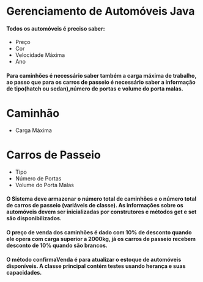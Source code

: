 # Gerenciamento de Automóveis Java
#### Todos os automóveis é preciso saber:
* Preço
* Cor
* Velocidade Máxima
* Ano

#### Para caminhões é necessário saber também a carga máxima de trabalho, ao passo que para os carros de passeio é necessário saber a informação de tipo(hatch ou sedan),número de portas e volume do porta malas.
# Caminhão
* Carga Máxima

# Carros de Passeio
* Tipo
* Número de Portas
* Volume do Porta Malas

#### O Sistema deve armazenar o **número total** de caminhões e o **número total** de carros de passeio (variáveis de classe). As informações sobre os automóveis devem ser inicializadas por construtores e métodos get e set são disponibilizados.
#### O preço de venda dos caminhões é dado com 10% de desconto quando ele opera com carga superior a 2000kg, já os carros de passeio recebem desconto de 10% quando são brancos.
#### O método confirmaVenda é para atualizar o estoque de automóveis disponíveis. A classe principal contém testes usando herança e suas capacidades.
